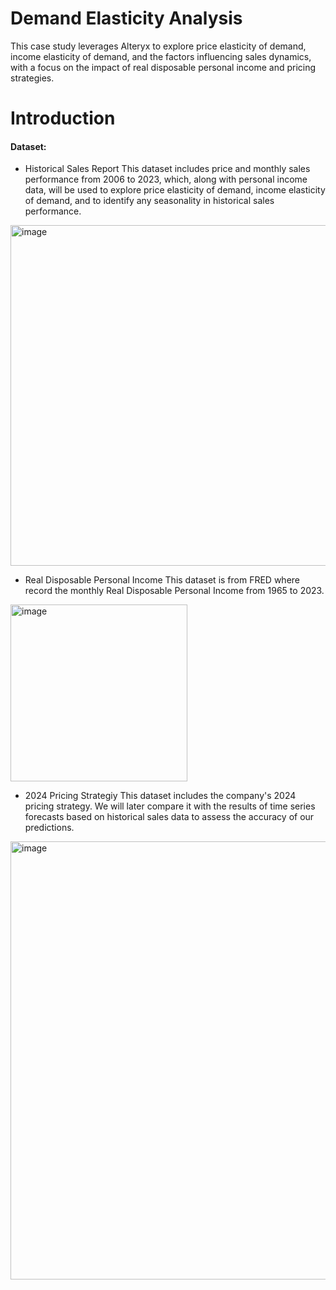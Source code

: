 # Demand Elasticity Analysis
This case study leverages Alteryx to explore price elasticity of demand, income elasticity of demand, and the factors influencing sales dynamics, with a focus on the impact of real disposable personal income and pricing strategies.

# Introduction
#### Dataset:
- Historical Sales Report
This dataset includes price and monthly sales performance from 2006 to 2023, which, along with personal income data, will be used to explore price elasticity of demand, income elasticity of demand, and to identify any seasonality in historical sales performance.
<img width="545" alt="image" src="https://github.com/user-attachments/assets/fd55db81-eccc-43bc-95b2-fa94d66787c6">

- Real Disposable Personal Income 
This dataset is from FRED where record the monthly Real Disposable Personal Income from 1965 to 2023.
<img width="283" alt="image" src="https://github.com/user-attachments/assets/2443ea97-e2c2-4040-a6a7-26a49d09206f">

- 2024 Pricing Strategiy
This dataset includes the company's 2024 pricing strategy. We will later compare it with the results of time series forecasts based on historical sales data to assess the accuracy of our predictions.
<img width="701" alt="image" src="https://github.com/user-attachments/assets/076f224c-c7b5-4be6-b36d-1cef8b537b46">

